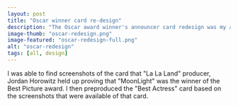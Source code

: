 ```yaml
---
layout: post
title: "Oscar winner card re-design"
description: "The Oscar award winner's announcer card redesign was my attempt at proving that better design could have prevented an embarrasing mishap at the 2016 Academy Awards."
image-thumb: "oscar-redesign.png"
image-featured: "oscar-redesign-full.png"
alt: "oscar-redesign"
tags: [all, design]
---
```


I was able to find screenshots of the card that "La La Land" producer, Jordan Horowitz held up proving that "MoonLight" was the winner of the Best Picture award. I then preproduced the "Best Actress" card based on the screenshots that were available of that card.

